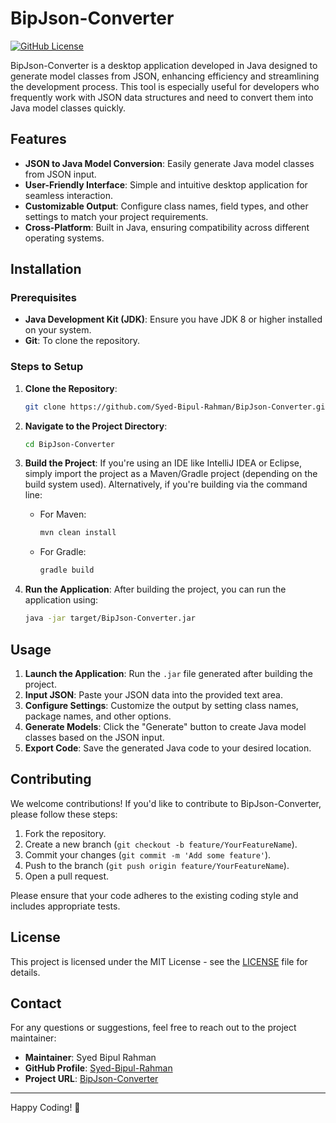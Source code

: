 # BipJson-Converter

[![GitHub License](https://img.shields.io/badge/license-MIT-blue.svg)](https://github.com/Syed-Bipul-Rahman/BipJson-Converter/blob/main/LICENSE)

BipJson-Converter is a desktop application developed in Java designed to generate model classes from JSON, enhancing efficiency and streamlining the development process. This tool is especially useful for developers who frequently work with JSON data structures and need to convert them into Java model classes quickly.

## Features

- **JSON to Java Model Conversion**: Easily generate Java model classes from JSON input.
- **User-Friendly Interface**: Simple and intuitive desktop application for seamless interaction.
- **Customizable Output**: Configure class names, field types, and other settings to match your project requirements.
- **Cross-Platform**: Built in Java, ensuring compatibility across different operating systems.

## Installation

### Prerequisites

- **Java Development Kit (JDK)**: Ensure you have JDK 8 or higher installed on your system.
- **Git**: To clone the repository.

### Steps to Setup

1. **Clone the Repository**:
   ```bash
   git clone https://github.com/Syed-Bipul-Rahman/BipJson-Converter.git
   ```

2. **Navigate to the Project Directory**:
   ```bash
   cd BipJson-Converter
   ```

3. **Build the Project**:
   If you're using an IDE like IntelliJ IDEA or Eclipse, simply import the project as a Maven/Gradle project (depending on the build system used). Alternatively, if you're building via the command line:

   - For Maven:
     ```bash
     mvn clean install
     ```
   - For Gradle:
     ```bash
     gradle build
     ```

4. **Run the Application**:
   After building the project, you can run the application using:
   ```bash
   java -jar target/BipJson-Converter.jar
   ```

## Usage

1. **Launch the Application**: Run the `.jar` file generated after building the project.
2. **Input JSON**: Paste your JSON data into the provided text area.
3. **Configure Settings**: Customize the output by setting class names, package names, and other options.
4. **Generate Models**: Click the "Generate" button to create Java model classes based on the JSON input.
5. **Export Code**: Save the generated Java code to your desired location.

## Contributing

We welcome contributions! If you'd like to contribute to BipJson-Converter, please follow these steps:

1. Fork the repository.
2. Create a new branch (`git checkout -b feature/YourFeatureName`).
3. Commit your changes (`git commit -m 'Add some feature'`).
4. Push to the branch (`git push origin feature/YourFeatureName`).
5. Open a pull request.

Please ensure that your code adheres to the existing coding style and includes appropriate tests.

## License

This project is licensed under the MIT License - see the [LICENSE](LICENSE) file for details.

## Contact

For any questions or suggestions, feel free to reach out to the project maintainer:

- **Maintainer**: Syed Bipul Rahman
- **GitHub Profile**: [Syed-Bipul-Rahman](https://github.com/Syed-Bipul-Rahman)
- **Project URL**: [BipJson-Converter](https://github.com/Syed-Bipul-Rahman/BipJson-Converter)

---

Happy Coding! 🚀
